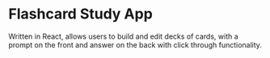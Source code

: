 # Flashcard Study App

Written in React, allows users to build and edit decks of cards, with a prompt on the front and answer on the back with click through functionality.
